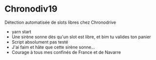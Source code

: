 # Chronodiv19

Détection automatisée de slots libres chez Chronodrive

* yarn start
* Une sirène sonne dès qu'un slot est libre, et bim tu valides ton panier
* Script absolument pas testé
* J'ai faim et hâte que cette sirène sonne...
* Courage à tous mes confinés de France et de Navarre
